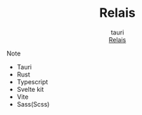 <h1 align="center">Relais</h1>
<div align="center">tauri</div>
<div align="center">
  <a href="//github.com/monax-owo/relais" target="_blank">
    Relais
  </a>
</div>

> [!NOTE]

- Tauri
- Rust
- Typescript
- Svelte kit
- Vite
- Sass(Scss)
